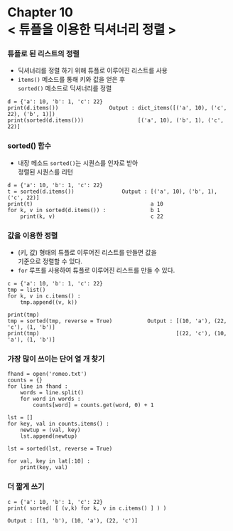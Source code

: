Chapter 10<br/>
< 튜플을 이용한 딕셔너리 정렬 >
=====================


### 튜플로 된 리스트의 정렬
- 딕셔너리를 정렬 하기 위해 튜플로 이루어진 리스트를 사용
- `items()` 메소드를 통해 키와 값을 얻은 후<br/>
`sorted()` 메소드로 딕셔너리를 정렬

```
d = {'a': 10, 'b': 1, 'c': 22}
print(d.items())                Output : dict_items([('a', 10), ('c', 22), ('b', 1)])
print(sorted(d.items()))                 [('a', 10), ('b', 1), ('c', 22)]
```


### sorted() 함수
- 내장 메소드 `sorted()`는 시퀀스를 인자로 받아<br/>
정렬된 시퀀스를 리턴

```
d = {'a': 10, 'b': 1, 'c': 22}
t = sorted(d.items())               Output : [('a', 10), ('b', 1), ('c', 22)]
print(t)                                     a 10
for k, v in sorted(d.items()) :              b 1
    print(k, v)                              c 22
```


### 값을 이용한 정렬
- (키, 값) 형태의 튜플로 이루어진 리스트를 만들면 값을<br/>
기준으로 정렬할 수 있다.
- `for` 루프를 사용하여 튜플로 이루어진 리스트를 만들 수 있다.

```
c = {'a': 10, 'b': 1, 'c': 22}
tmp = list()
for k, v in c.items() :
    tmp.append((v, k))

print(tmp)
tmp = sorted(tmp, reverse = True)           Output : [(10, 'a'), (22, 'c'), (1, 'b')]
print(tmp)                                           [(22, 'c'), (10, 'a'), (1, 'b')]
```


### 가장 많이 쓰이는 단어 열 개 찾기
```
fhand = open('romeo.txt')
counts = {}
for line in fhand :
    words = line.split()
    for word in words :
        counts[word] = counts.get(word, 0) + 1

lst = []
for key, val in counts.items() :
    newtup = (val, key)
    lst.append(newtup)

lst = sorted(lst, reverse = True)

for val, key in lat[:10] :
    print(key, val)
```


### 더 짧게 쓰기
```
c = {'a': 10, 'b': 1, 'c': 22}
print( sorted( [ (v,k) for k, v in c.items() ] ) )

Output : [(1, 'b'), (10, 'a'), (22, 'c')]
```
